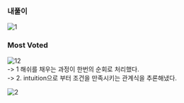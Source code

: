 ### 내풀이   
![1](https://user-images.githubusercontent.com/70446214/159150688-b4d1a593-2191-47f5-b02e-092fc3f6c56b.png)   
    
### Most Voted    
![12](https://user-images.githubusercontent.com/70446214/159151200-cdb0d6c0-0566-4a8c-a799-2f4b072861cd.png)    
-> 1 해쉬를 채우는 과정이 한번의 순회로 처리했다.    
-> 2. intuition으로 부터 조건을 만족시키는 관계식을 추론해냈다.     

![2](https://user-images.githubusercontent.com/70446214/159151245-9eb61b63-24a9-4bf5-a928-7bbe815e0a2c.png)   


